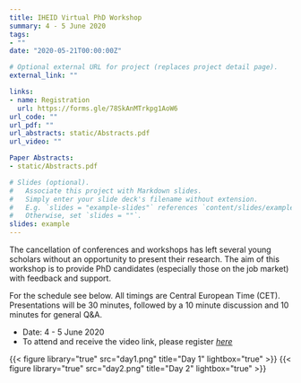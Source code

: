 ```yaml
---
title: IHEID Virtual PhD Workshop
summary: 4 - 5 June 2020
tags:
- ""
date: "2020-05-21T00:00:00Z"

# Optional external URL for project (replaces project detail page).
external_link: ""

links:
- name: Registration
  url: https://forms.gle/78SkAnMTrkpg1AoW6
url_code: ""
url_pdf: ""
url_abstracts: static/Abstracts.pdf
url_video: ""

Paper Abstracts:
- static/Abstracts.pdf 

# Slides (optional).
#   Associate this project with Markdown slides.
#   Simply enter your slide deck's filename without extension.
#   E.g. `slides = "example-slides"` references `content/slides/example-slides.md`.
#   Otherwise, set `slides = ""`.
slides: example
---
```


The cancellation of conferences and workshops has left several young scholars without an opportunity to present their research. The aim of this workshop is to provide PhD candidates (especially those on the job market) with feedback and support.

For the schedule see below. All timings are Central European Time (CET). Presentations will be 30 minutes, followed by a 10 minute discussion and 10 minutes for general Q&A.

- Date: 4 - 5 June 2020
- To attend and receive the video link, please register [*here*](https://forms.gle/78SkAnMTrkpg1AoW6)

{{< figure library="true" src="day1.png" title="Day 1" lightbox="true" >}}
{{< figure library="true" src="day2.png" title="Day 2" lightbox="true" >}}


